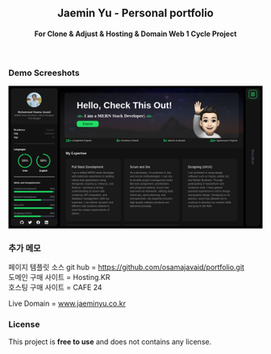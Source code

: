 <div align="center">
  <h2 align="center">Jaemin Yu - Personal portfolio</h2>
  <h4 align="center">For Clone & Adjust & Hosting & Domain Web 1 Cycle Project</h4>
</div>

<br />

### Demo Screeshots

![Osama Portfolio Desktop Demo](./public/readme-images/portfolio.png "Desktop Demo")

### 추가 메모
페이지 템플릿 소스 git hub = https://github.com/osamajavaid/portfolio.git </br>
도메인 구매 사이트 = Hosting.KR </br> 
호스팅 구매 사이트 = CAFE 24 </br>

Live Domain = www.jaeminyu.co.kr </br>

### License

This project is **free to use** and does not contains any license.
